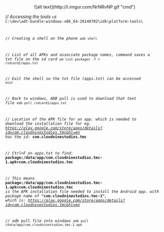 <center>![alt text](http://i.imgur.com/NrNRvNP.gif "cmd")</center>

*// Accessing the tools*
<code>cd C:\dev\adt-bundle-windows-x86_64-20140702\sdk\platform-tools\


*// Creating a shell on the phone*
<code>adb shell</code>


*// List of all APKs and associate package names, command saves a txt file on the sd card*
<code>pm list packages -f > /sdcard1/apps.txt</code>


*// Exit the shell so the txt file (apps.txt) can be accessed*
<code>exit</code>


*// Back to windows, ADB pull is used to download that text file*
<code>adb pull /sdcard1/apps.txt</code>


*// Location of the APK file for an app. which is needed to download the installation file for eg. https://play.google.com/store/apps/details?id=com.cloudninestudios.tmc&hl=en has the id:* __com.cloudninestudios.tmc__ 


*// Ctrl+F on apps.txt to find:* __package:/data/app/com.cloudninestudios.tmc-1.apk=com.cloudninestudios.tmc__


*// This means* __package:/data/app/com.cloudninestudios.tmc-1.apk=com.cloudninestudios.tmc__ *is the APK installation file needed to install the Android app. with package name of* __"com.cloudninestudios.tmc-1"__*, which is:
https://play.google.com/store/apps/details?id=com.cloudninestudios.tmc&hl=en*


*// adb pull file into windows*
<code>adb pull /data/app/com.cloudninestudios.tmc-1.apk</code>
